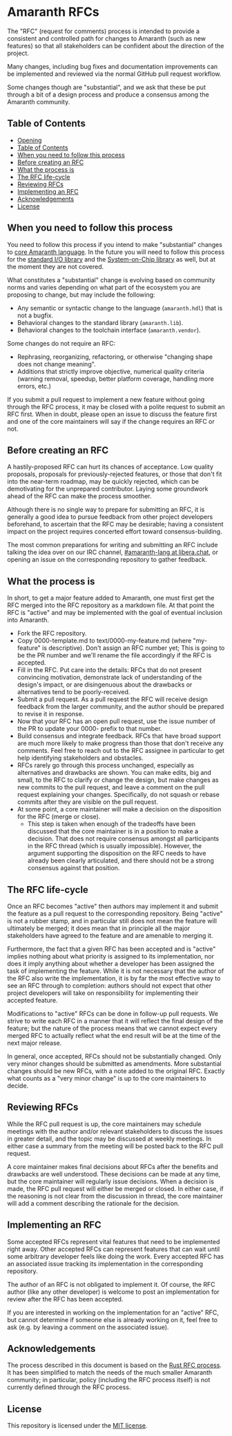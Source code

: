 # Amaranth RFCs
[Amaranth RFCs]: #amaranth-rfcs

The "RFC" (request for comments) process is intended to provide a consistent and controlled path for changes to Amaranth (such as new features) so that all stakeholders can be confident about the direction of the project.

Many changes, including bug fixes and documentation improvements can be implemented and reviewed via the normal GitHub pull request workflow.

Some changes though are "substantial", and we ask that these be put through a bit of a design process and produce a consensus among the Amaranth community.

## Table of Contents
[Table of Contents]: #table-of-contents

  - [Opening](#amaranth-rfcs)
  - [Table of Contents]
  - [When you need to follow this process]
  - [Before creating an RFC]
  - [What the process is]
  - [The RFC life-cycle]
  - [Reviewing RFCs]
  - [Implementing an RFC]
  - [Acknowledgements]
  - [License]

## When you need to follow this process
[When you need to follow this process]: #when-you-need-to-follow-this-process

You need to follow this process if you intend to make "substantial" changes to [core Amaranth language][amaranth]. In the future you will need to follow this process for the [standard I/O library][amaranth-stdio] and the [System-on-Chip library][amaranth-soc] as well, but at the moment they are not covered.

What constitutes a "substantial" change is evolving based on community norms and varies depending on what part of the ecosystem you are proposing to change, but may include the following:

- Any semantic or syntactic change to the language (`amaranth.hdl`) that is not a bugfix.
- Behavioral changes to the standard library (`amaranth.lib`).
- Behavioral changes to the toolchain interface (`amaranth.vendor`).

Some changes do not require an RFC:

- Rephrasing, reorganizing, refactoring, or otherwise "changing shape does not change meaning".
- Additions that strictly improve objective, numerical quality criteria (warning removal, speedup, better platform coverage, handling more errors, etc.)

If you submit a pull request to implement a new feature without going through the RFC process, it may be closed with a polite request to submit an RFC first. When in doubt, please open an issue to discuss the feature first and one of the core maintainers will say if the change requires an RFC or not.

[amaranth]: https://github.com/amaranth-lang/amaranth
[amaranth-stdio]: https://github.com/amaranth-lang/amaranth-stdio
[amaranth-soc]: https://github.com/amaranth-lang/amaranth-soc

## Before creating an RFC
[Before creating an RFC]: #before-creating-an-rfc

A hastily-proposed RFC can hurt its chances of acceptance. Low quality proposals, proposals for previously-rejected features, or those that don't fit into the near-term roadmap, may be quickly rejected, which can be demotivating for the unprepared contributor. Laying some groundwork ahead of the RFC can make the process smoother.

Although there is no single way to prepare for submitting an RFC, it is generally a good idea to pursue feedback from other project developers beforehand, to ascertain that the RFC may be desirable; having a consistent impact on the project requires concerted effort toward consensus-building.

The most common preparations for writing and submitting an RFC include talking the idea over on our IRC channel, [#amaranth-lang at libera.chat](https://web.libera.chat/#amaranth-lang), or opening an issue on the corresponding repository to gather feedback.

## What the process is
[What the process is]: #what-the-process-is

In short, to get a major feature added to Amaranth, one must first get the RFC merged into the RFC repository as a markdown file. At that point the RFC is "active" and may be implemented with the goal of eventual inclusion into Amaranth.

- Fork the RFC repository.
- Copy 0000-template.md to text/0000-my-feature.md (where "my-feature" is descriptive). Don't assign an RFC number yet; This is going to be the PR number and we'll rename the file accordingly if the RFC is accepted.
- Fill in the RFC. Put care into the details: RFCs that do not present convincing motivation, demonstrate lack of understanding of the design's impact, or are disingenuous about the drawbacks or alternatives tend to be poorly-received.
- Submit a pull request. As a pull request the RFC will receive design feedback from the larger community, and the author should be prepared to revise it in response.
- Now that your RFC has an open pull request, use the issue number of the PR to update your 0000- prefix to that number.
- Build consensus and integrate feedback. RFCs that have broad support are much more likely to make progress than those that don't receive any comments. Feel free to reach out to the RFC assignee in particular to get help identifying stakeholders and obstacles.
- RFCs rarely go through this process unchanged, especially as alternatives and drawbacks are shown. You can make edits, big and small, to the RFC to clarify or change the design, but make changes as new commits to the pull request, and leave a comment on the pull request explaining your changes. Specifically, do not squash or rebase commits after they are visible on the pull request.
- At some point, a core maintainer will make a decision on the disposition for the RFC (merge or close).
  - This step is taken when enough of the tradeoffs have been discussed that the core maintainer is in a position to make a decision. That does not require consensus amongst all participants in the RFC thread (which is usually impossible). However, the argument supporting the disposition on the RFC needs to have already been clearly articulated, and there should not be a strong consensus against that position.

## The RFC life-cycle
[The RFC life-cycle]: #the-rfc-life-cycle

Once an RFC becomes "active" then authors may implement it and submit the feature as a pull request to the corresponding repository. Being "active" is not a rubber stamp, and in particular still does not mean the feature will ultimately be merged; it does mean that in principle all the major stakeholders have agreed to the feature and are amenable to merging it.

Furthermore, the fact that a given RFC has been accepted and is "active" implies nothing about what priority is assigned to its implementation, nor does it imply anything about whether a developer has been assigned the task of implementing the feature. While it is not necessary that the author of the RFC also write the implementation, it is by far the most effective way to see an RFC through to completion: authors should not expect that other project developers will take on responsibility for implementing their accepted feature.

Modifications to "active" RFCs can be done in follow-up pull requests. We strive to write each RFC in a manner that it will reflect the final design of the feature; but the nature of the process means that we cannot expect every merged RFC to actually reflect what the end result will be at the time of the next major release.

In general, once accepted, RFCs should not be substantially changed. Only very minor changes should be submitted as amendments. More substantial changes should be new RFCs, with a note added to the original RFC. Exactly what counts as a "very minor change" is up to the core maintainers to decide.

## Reviewing RFCs
[Reviewing RFCs]: #reviewing-rfcs

While the RFC pull request is up, the core maintainers may schedule meetings with the author and/or relevant stakeholders to discuss the issues in greater detail, and the topic may be discussed at weekly meetings. In either case a summary from the meeting will be posted back to the RFC pull request.

A core maintainer makes final decisions about RFCs after the benefits and drawbacks are well understood. These decisions can be made at any time, but the core maintainer will regularly issue decisions. When a decision is made, the RFC pull request will either be merged or closed. In either case, if the reasoning is not clear from the discussion in thread, the core maintainer will add a comment describing the rationale for the decision.

## Implementing an RFC
[Implementing an RFC]: #implementing-an-rfc

Some accepted RFCs represent vital features that need to be implemented right away. Other accepted RFCs can represent features that can wait until some arbitrary developer feels like doing the work. Every accepted RFC has an associated issue tracking its implementation in the corresponding repository.

The author of an RFC is not obligated to implement it. Of course, the RFC author (like any other developer) is welcome to post an implementation for review after the RFC has been accepted.

If you are interested in working on the implementation for an "active" RFC, but cannot determine if someone else is already working on it, feel free to ask (e.g. by leaving a comment on the associated issue).

## Acknowledgements
[Acknowledgements]: #acknowledgements

The process described in this document is based on the [Rust RFC process](https://github.com/rust-lang/rfcs). It has been simplified to match the needs of the much smaller Amaranth community; in particular, policy (including the RFC process itself) is not currently defined through the RFC process.

## License
[License]: #license

This repository is licensed under the [MIT license](LICENSE.txt).
